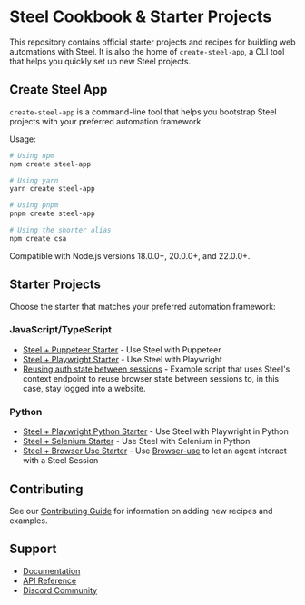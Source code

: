 # Steel Cookbook & Starter Projects

This repository contains official starter projects and recipes for building web automations with Steel. It is also the home of `create-steel-app`, a CLI tool that helps you quickly set up new Steel projects.

## Create Steel App

`create-steel-app` is a command-line tool that helps you bootstrap Steel projects with your preferred automation framework.

Usage:
```bash
# Using npm
npm create steel-app

# Using yarn
yarn create steel-app

# Using pnpm
pnpm create steel-app

# Using the shorter alias
npm create csa
```

Compatible with Node.js versions 18.0.0+, 20.0.0+, and 22.0.0+.

## Starter Projects

Choose the starter that matches your preferred automation framework:

### JavaScript/TypeScript
- [Steel + Puppeteer Starter](examples/steel-puppeteer-starter) - Use Steel with Puppeteer
- [Steel + Playwright Starter](examples/steel-playwright-starter) - Use Steel with Playwright
- [Reusing auth state between sessions](examples/reuse_auth_context_example) - Example script that uses Steel's context endpoint to reuse browser state between sessions to, in this case, stay logged into a website.


### Python
- [Steel + Playwright Python Starter](examples/steel-playwright-python-starter) - Use Steel with Playwright in Python
- [Steel + Selenium Starter](examples/steel-selenium-starter) - Use Steel with Selenium in Python
- [Steel + Browser Use Starter](examples/steel-browser-use-starter) - Use [Browser-use](https://github.com/browser-use/browser-use) to let an agent interact with a Steel Session

## Contributing

See our [Contributing Guide](CONTRIBUTING.md) for information on adding new recipes and examples.

## Support

- [Documentation](https://docs.steel.dev)
- [API Reference](https://docs.steel.dev/api-reference)
- [Discord Community](https://discord.gg/steel-dev)
